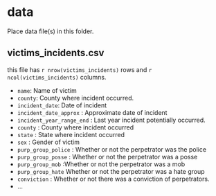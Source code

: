 # data

Place data file(s) in this folder.

## victims_incidents.csv

this file has `r nrow(victims_incidents)` rows and `r ncol(victims_incidents)` columns.

-   `name`: Name of victim
-   `county`: County where incident occurred.
-   `incident_date`: Date of incident
-   `incident_date_approx` : Approximate date of incident
-   `incident_year_range_end` : Last year incident potentially occurred.
-   `county` : County where incident occurred
-   `state` : State where incident occurred
-   `sex` : Gender of victim
-   `purp_group_police` : Whether or not the perpetrator was the police
-   `purp_group_posse` : Whether or not the perpetrator was a posse
-   `purp_group_mob` :Whether or not the perpetrator was a mob
-   `purp_group_hate` Whether or not the perpetrator was a hate group
-   `conviction` : Whether or not there was a conviction of perpetrators.
-   ...
